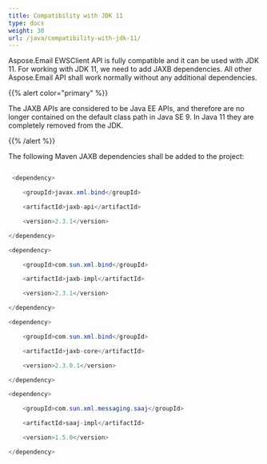 ```yaml
---
title: Compatibility with JDK 11
type: docs
weight: 30
url: /java/compatibility-with-jdk-11/
---
```



Aspose.Email EWSClient API is fully compatible and it can be used with JDK 11. For working with JDK 11, we need to add JAXB dependencies. All other Aspose.Email API shall work normally without any additional dependencies.

{{% alert color="primary" %}} 

The JAXB APIs are considered to be Java EE APIs, and therefore are no longer contained on the default class path in Java SE 9. In Java 11 they are completely removed from the JDK.

{{% /alert %}} 


The following Maven JAXB dependencies shall be added to the project:

``` java

 <dependency>

    <groupId>javax.xml.bind</groupId>

    <artifactId>jaxb-api</artifactId>

    <version>2.3.1</version>

</dependency>

<dependency>

    <groupId>com.sun.xml.bind</groupId>

    <artifactId>jaxb-impl</artifactId>

    <version>2.3.1</version>

</dependency>

<dependency>

    <groupId>com.sun.xml.bind</groupId>

    <artifactId>jaxb-core</artifactId>

    <version>2.3.0.1</version>

</dependency>

<dependency>

    <groupId>com.sun.xml.messaging.saaj</groupId>

    <artifactId>saaj-impl</artifactId>

    <version>1.5.0</version>

</dependency> 

```
